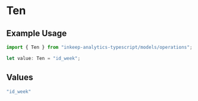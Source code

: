 # Ten

## Example Usage

```typescript
import { Ten } from "inkeep-analytics-typescript/models/operations";

let value: Ten = "id_week";
```

## Values

```typescript
"id_week"
```